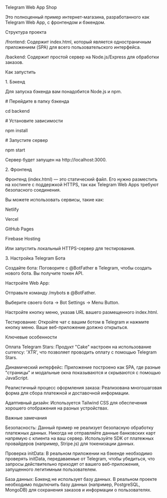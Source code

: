 Telegram Web App Shop

Это полноценный пример интернет-магазина, разработанного как Telegram Web App, с фронтендом и бэкендом.



Структура проекта

/frontend: Содержит index.html, который является одностраничным приложением (SPA) для всего пользовательского интерфейса.



/backend: Содержит простой сервер на Node.js/Express для обработки заказов.



Как запустить

1\. Бэкенд

Для запуска бэкенда вам понадобится Node.js и npm.



\# Перейдите в папку бэкенда

cd backend



\# Установите зависимости

npm install



\# Запустите сервер

npm start



Сервер будет запущен на http://localhost:3000.



2\. Фронтенд

Фронтенд (index.html) — это статический файл. Его нужно разместить на хостинге с поддержкой HTTPS, так как Telegram Web Apps требуют безопасного соединения.



Вы можете использовать сервисы, такие как:



Netlify



Vercel



GitHub Pages



Firebase Hosting



Или запустить локальный HTTPS-сервер для тестирования.



3\. Настройка Telegram Бота

Создайте бота: Поговорите с @BotFather в Telegram, чтобы создать нового бота. Вы получите токен API.



Настройте Web App:



Отправьте команду /mybots в @BotFather.



Выберите своего бота -> Bot Settings -> Menu Button.



Настройте кнопку меню, указав URL вашего размещенного index.html.



Тестирование: Откройте чат с вашим ботом в Telegram и нажмите кнопку меню. Ваше веб-приложение должно открыться.



Ключевые особенности

Оплата Telegram Stars: Продукт "Cake" настроен на использование currency: 'XTR', что позволяет проводить оплату с помощью Telegram Stars.



Динамический интерфейс: Приложение построено как SPA, где разные "страницы" и модальные окна показываются и скрываются с помощью JavaScript.



Реалистичный процесс оформления заказа: Реализована многошаговая форма для сбора платежной и доставочной информации.



Адаптивный дизайн: Используется Tailwind CSS для обеспечения хорошего отображения на разных устройствах.



Важные замечания

Безопасность: Данный пример не реализует безопасную обработку платежных данных. Никогда не отправляйте данные банковских карт напрямую с клиента на ваш сервер. Используйте SDK от платежных провайдеров (например, Stripe.js) для токенизации данных.



Проверка initData: В реальном приложении на бэкенде необходимо проверять initData, передаваемые от Telegram, чтобы убедиться, что запросы действительно приходят от вашего веб-приложения, запущенного легитимным пользователем.



База данных: Бэкенд не использует базу данных. В реальном проекте необходимо подключить базу данных (например, PostgreSQL, MongoDB) для сохранения заказов и информации о пользователях.

